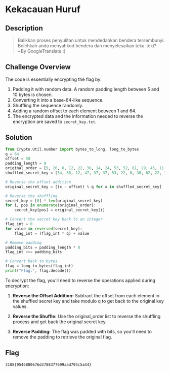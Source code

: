 # Kekacauan Huruf
## Description
> Balikkan proses penyulitan untuk mendedahkan bendera tersembunyi. Bolehkah anda menyahkod bendera dan menyelesaikan teka-teki? ~By GoogleTranslate :)

## Challenge Overview

The code is essentially encrypting the flag by:
1. Padding it with random data. A random padding length between 5 and 10 bytes is chosen.
2. Converting it into a base-64-like sequence.
3. Shuffling the sequence randomly.
4. Adding a random offset to each element between 1 and 64.
5. The encrypted data and the information needed to reverse the encryption are saved to ```secret_key.txt```.
## Solution

```py
from Crypto.Util.number import bytes_to_long, long_to_bytes
q = 64
offset = 50
padding_length = 9
original_order = [9, 20, 6, 12, 22, 38, 14, 24, 53, 52, 61, 29, 45, 11, 57, 44, 8, 46, 55, 59, 31, 2, 51, 43, 21, 27, 17, 40, 15, 58, 0, 26, 19, 36, 60, 28, 48, 39, 34, 50, 7, 16, 56, 30, 10, 49, 13, 3, 5, 42, 41, 47, 37, 4, 32, 33, 62, 1, 18, 23, 25, 35, 54]
shuffled_secret_key = [54, 38, 12, 47, 37, 37, 53, 22, 6, 38, 62, 22, 10, 54, 19, 41, 43, 53, 0, 62, 63, 28, 63, 63, 22, 10, 7, 37, 63, 53, 44, 8, 10, 42, 35, 43, 42, 63, 37, 21, 4, 19, 45, 21, 19, 18, 3, 62, 53, 24, 2, 62, 18, 35, 41, 14, 53, 3, 37, 63, 55, 62, 5]

# Reverse the offset addition
original_secret_key = [(x - offset) % q for x in shuffled_secret_key]

# Reverse the shuffling
secret_key = [0] * len(original_secret_key)
for i, pos in enumerate(original_order):
    secret_key[pos] = original_secret_key[i]

# Convert the secret key back to an integer
flag_int = 0
for value in reversed(secret_key):
    flag_int = (flag_int * q) + value

# Remove padding
padding_bits = padding_length * 8
flag_int >>= padding_bits

# Convert back to bytes
flag = long_to_bytes(flag_int)
print("Flag:", flag.decode())

```
To decrypt the flag, you'll need to reverse the operations applied during encryption: 

1. **Reverse the Offset Addition:** Subtract the offset from each element in the shuffled secret key and take modulo q to get back to the original key values.

2. **Reverse the Shuffle:** Use the original_order list to reverse the shuffling process and get back the original secret key.

3. **Reverse Padding:** The flag was padded with bits, so you'll need to remove the padding to retrieve the original flag. 
## Flag
```
3108{9546880676d3788377699aad794c5a44}
```

